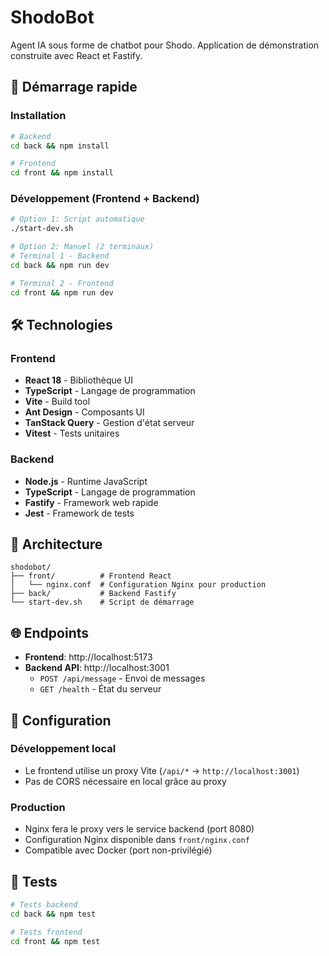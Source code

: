 # ShodoBot

Agent IA sous forme de chatbot pour Shodo. Application de démonstration construite avec React et Fastify.

## 🚀 Démarrage rapide

### Installation
```bash
# Backend
cd back && npm install

# Frontend
cd front && npm install
```

### Développement (Frontend + Backend)
```bash
# Option 1: Script automatique
./start-dev.sh

# Option 2: Manuel (2 terminaux)
# Terminal 1 - Backend
cd back && npm run dev

# Terminal 2 - Frontend  
cd front && npm run dev
```

## 🛠️ Technologies

### Frontend
- **React 18** - Bibliothèque UI
- **TypeScript** - Langage de programmation
- **Vite** - Build tool
- **Ant Design** - Composants UI
- **TanStack Query** - Gestion d'état serveur
- **Vitest** - Tests unitaires

### Backend
- **Node.js** - Runtime JavaScript
- **TypeScript** - Langage de programmation
- **Fastify** - Framework web rapide
- **Jest** - Framework de tests

## 📁 Architecture

```
shodobot/
├── front/          # Frontend React
│   └── nginx.conf  # Configuration Nginx pour production
├── back/           # Backend Fastify
└── start-dev.sh    # Script de démarrage
```

## 🌐 Endpoints

- **Frontend**: http://localhost:5173
- **Backend API**: http://localhost:3001
  - `POST /api/message` - Envoi de messages
  - `GET /health` - État du serveur

## 🔧 Configuration

### Développement local
- Le frontend utilise un proxy Vite (`/api/*` → `http://localhost:3001`)
- Pas de CORS nécessaire en local grâce au proxy

### Production
- Nginx fera le proxy vers le service backend (port 8080)
- Configuration Nginx disponible dans `front/nginx.conf`
- Compatible avec Docker (port non-privilégié)

## 🧪 Tests

```bash
# Tests backend
cd back && npm test

# Tests frontend
cd front && npm test
```
